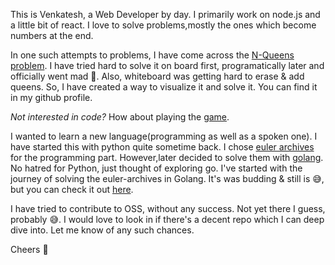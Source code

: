 This is Venkatesh, a Web Developer by day. I primarily work on node.js and a little bit of react. I love to solve problems,mostly the ones which become numbers at the end.

In one such attempts to problems, I have come across the [N-Queens problem](https://en.wikipedia.org/wiki/Eight_queens_puzzle). I have tried hard to solve it on board first, programatically later and officially went mad :exploding_head:. Also, whiteboard was getting hard to erase & add queens. So, I have created a way to visualize it and solve it. You can find it in my github profile.

_Not interested in code?_ How about playing the [game](https://n-queens-helper.netlify.com/).

I wanted to learn a new language(programming as well as a spoken one). I have started this with python quite sometime back. I chose [euler archives](https://projecteuler.net/archives) for the programming part. However,later decided to solve them with [golang](https://golang.org/). No hatred for Python, just thought of exploring go. I've started with the journey of solving the euler-archives in Golang. It's was budding & still is 😅, but you can check it out [here](https://github.com/klvenky/euler-archives-go).

I have tried to contribute to OSS, without any success. Not yet there I guess, probably :sweat_smile:. I would love to look in if there's a decent repo which I can deep dive into. Let me know of any such chances.

Cheers :beers:
